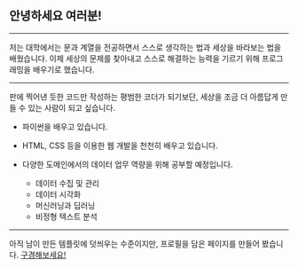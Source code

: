 ## 안녕하세요 여러분!

---

저는 대학에서는 문과 계열을 전공하면서 스스로 생각하는 법과 세상을 바라보는 법을 배웠습니다. 이제 세상의 문제를 찾아내고 스스로 해결하는 능력을 기르기 위해 프로그래밍을 배우기로 했습니다.

---

판에 찍어낸 듯한 코드만 작성하는 평범한 코더가 되기보단, 세상을 조금 더 아름답게 만들 수 있는 사람이 되고 싶습니다.



- 파이썬을 배우고 있습니다.

- HTML, CSS 등을 이용한 웹 개발을 천천히 배우고 있습니다.

- 다양한 도메인에서의 데이터 업무 역량을 위해 공부할 예정입니다.

  - 데이터 수집 및 관리
  - 데이터 시각화
  - 머신러닝과 딥러닝
  - 비정형 텍스트 분석

  

---

아직 남이 만든 템플릿에 덧씌우는 수준이지만, 프로필을 담은 페이지를 만들어 봤습니다. [구경해보세요!](https://cozypillow.github.io/profile_pages_test/)
